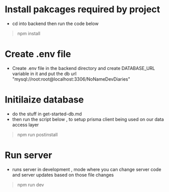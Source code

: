 # Install pakcages required by project
- cd into backend then run the code below
> npm install

# Create .env file 
- Create .env file in the backend directory and create DATABASE_URL variable in it and put the db url "mysql://root:root@localhost:3306/NoNameDevDiaries"

# Initilaize database
- do the stuff in get-started-db.md
- then run the script below , to setup prisma client being used on our data access layer
> npm run postinstall

# Run server
- runs server in development , mode where you can change server code and server updates based on those file changes
> npm run dev
